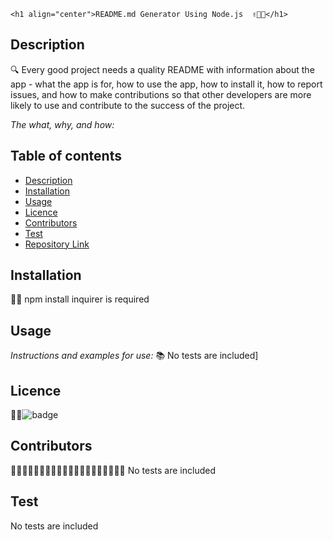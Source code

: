 
  
  
    <h1 align="center">README.md Generator Using Node.js  ✌️🤟🙏</h1>
   

  

  ## Description 

  
  🔍 Every good project needs a quality README with information about the app - what the app is for, how to use the app, how to install it, how to report issues, and how to make contributions so that other developers are more likely to use and contribute to the success of the project.

  *The what, why, and how:* 
 
 
  ## Table of contents
  - [Description](#Description)
  - [Installation](#Installation)
  - [Usage](#Usage)
  - [Licence](#Licence)
  - [Contributors](#Contributors)
  - [Test](#Test)
  - [Repository Link](#Repository)

  ## Installation
  💽💽 npm install inquirer is required
  ## Usage
  *Instructions and examples for use:*
  📚  No tests are included]
  ## Licence
  📝📑![badge](https://img.shields.io/badge/license-MIT-brightgreen)
  
  ## Contributors
  💆🏽💆🏻‍♂️👳🏽👳🏽👳🏻‍♀️👨🏾‍🦽👨🏿‍🤝‍👨🏾 No tests are included
 
  ## Test
   No tests are included
  